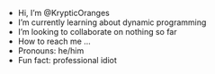 -  Hi, I’m @KrypticOranges
-  I’m currently learning about dynamic programming
-  I’m looking to collaborate on nothing so far 
-  How to reach me ...
-  Pronouns: he/him
-  Fun fact: professional idiot

<!---
KrypticOranges/KrypticOranges is a ✨ special ✨ repository because its `README.md` (this file) appears on your GitHub profile.
You can click the Preview link to take a look at your changes.
--->
